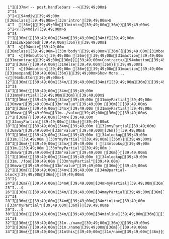      1^I[37m<!-- post.handlebars -->[39;49;00m$
     2^I$
     3^I<[94mdiv[39;49;00m [36mclass[39;49;00m=[33m'intro'[39;49;00m>$
     4^I  [36m{{[39;49;00m[31mintro[39;49;00m[36m}}[39;49;00m$
     5^I</[94mdiv[39;49;00m>$
     6^I$
     7^I[36m{{[39;49;00m[34m#[39;49;00m[34mif[39;49;00m [31misExpanded[39;49;00m[36m}}[39;49;00m$
     8^I  <[94mdiv[39;49;00m [36mclass[39;49;00m=[33m'body'[39;49;00m>[36m{{[39;49;00m[31mbody[39;49;00m[36m}}[39;49;00m</[94mdiv[39;49;00m>$
     9^I  <[94mbutton[39;49;00m [36m{{[39;49;00m[31maction[39;49;00m [31mcontract[39;49;00m[36m}}[39;49;00m>Contract</[94mbutton[39;49;00m>$
    10^I[36m{{[39;49;00m[31melse[39;49;00m[36m}}[39;49;00m$
    11^I  <[94mbutton[39;49;00m [36m{{[39;49;00m[31maction[39;49;00m [31mexpand[39;49;00m[36m}}[39;49;00m>Show More...</[94mbutton[39;49;00m>$
    12^I[36m{{[39;49;00m[34m/[39;49;00m[34mif[39;49;00m[36m}}[39;49;00m$
    13^I$
    14^I[36m{{[39;49;00m[34m>[39;49;00m [31mmyPartial[39;49;00m[36m}}[39;49;00m$
    15^I[36m{{[39;49;00m[34m>[39;49;00m [31mmyPartial[39;49;00m [36mvar[39;49;00m=[33m"value"[39;49;00m [36m}}[39;49;00m$
    16^I[36m{{[39;49;00m[34m>[39;49;00m [31mmyPartial[39;49;00m [36mvar[39;49;00m=[31m../value[39;49;00m[36m}}[39;49;00m$
    17^I[36m{{[39;49;00m[34m>[39;49;00m ([32mmyPartial[39;49;00m)[36m}}[39;49;00m$
    18^I[36m{{[39;49;00m[34m>[39;49;00m ([32mmyPartial[39;49;00m) [36mvar[39;49;00m=[33m"value"[39;49;00m[36m}}[39;49;00m$
    19^I[36m{{[39;49;00m[34m>[39;49;00m ([34mlookup[39;49;00m [31m.[39;49;00m [33m"myPartial"[39;49;00m)[36m}}[39;49;00m$
    20^I[36m{{[39;49;00m[34m>[39;49;00m ( [34mlookup[39;49;00m [31m.[39;49;00m [33m"myPartial"[39;49;00m ) [36mvar[39;49;00m=[33m"value"[39;49;00m [36m}}[39;49;00m$
    21^I[36m{{[39;49;00m[34m>[39;49;00m ([34mlookup[39;49;00m [31m../foo[39;49;00m [33m"myPartial"[39;49;00m) [36mvar[39;49;00m=[33m"value"[39;49;00m [36m}}[39;49;00m$
    22^I[36m{{[39;49;00m[34m>[39;49;00m [34m@partial-block[39;49;00m[36m}}[39;49;00m$
    23^I$
    24^I[36m{{[39;49;00m[34m#[39;49;00m[34m>myPartial[39;49;00m[36m}}[39;49;00m$
    25^I...$
    26^I[36m{{[39;49;00m[34m/[39;49;00m[34mmyPartial[39;49;00m[36m}}[39;49;00m$
    27^I$
    28^I[36m{{[39;49;00m[34m#[39;49;00m[34m*inline[39;49;00m [33m"myPartial"[39;49;00m[36m}}[39;49;00m$
    29^I...$
    30^I[36m{{[39;49;00m[34m/[39;49;00m[34minline[39;49;00m[36m}}[39;49;00m$
    31^I$
    32^I[36m{{[39;49;00m[31m../name[39;49;00m[36m}}[39;49;00m$
    33^I[36m{{[39;49;00m[31m./name[39;49;00m[36m}}[39;49;00m$
    34^I[36m{{[39;49;00m[31mthis[39;49;00m[31m/name[39;49;00m[36m}}[39;49;00m$
